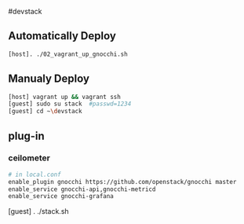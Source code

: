 #devstack

## Automatically Deploy
```bash
[host]. ./02_vagrant_up_gnocchi.sh
```
## Manualy Deploy
``` bash
[host] vagrant up && vagrant ssh
[guest] sudo su stack  #passwd=1234
[guest] cd ~\devstack
```

## plug-in
### ceilometer
```bash
# in local.conf
enable_plugin gnocchi https://github.com/openstack/gnocchi master
enable_service gnocchi-api,gnocchi-metricd
enable_service gnocchi-grafana
```

[guest] . ./stack.sh
